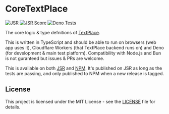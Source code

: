 # CoreTextPlace

[![JSR](https://jsr.io/badges/@textplace/core)](https://jsr.io/@textplace/core)
[![JSR Score](https://jsr.io/badges/@textplace/core/score)](https://jsr.io/@textplace/core)
[![Deno Tests](https://github.com/textplace/CoreTextPlace/actions/workflows/deno.yml/badge.svg)](https://github.com/textplace/CoreTextPlace/actions/workflows/deno.yml)

The core logic & type defnitions of [TextPlace](https://t.me/s/gotextplace).

This is written in TypeScript and should be able to run on browsers (web app uses it), Cloudflare Workers (that TextPlace backend runs on) and Deno (for development & main test platform). Compatibility with Node.js and Bun is not guranteed but issues & PRs are welcome.

This is available on both [JSR](https://jsr.io/@textplace/core) and [NPM](https://www.npmjs.com/package/@textplace/core). It's published on JSR as long as the tests are passing, and only published to NPM when a new release is tagged.

## License

This project is licensed under the MIT License - see the [LICENSE](LICENSE) file for details.
